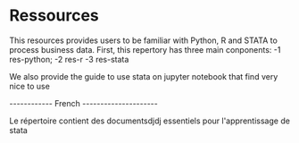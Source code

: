 # Ressources
This resources provides users to be familiar with Python, R and STATA to process business data. First, this repertory has three main conponents:
 -1 res-python;
 -2 res-r
 -3 res-stata

We also provide the guide to use stata on jupyter notebook that find very nice to use

------------ French ---------------------

Le répertoire contient des documentsdjdj essentiels pour l'apprentissage de stata
